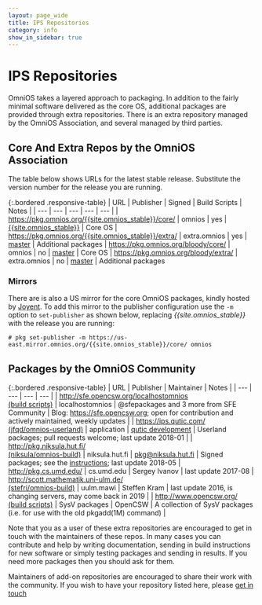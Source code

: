 ```yaml
---
layout: page_wide
title: IPS Repositories
category: info
show_in_sidebar: true
---
```


# IPS Repositories

OmniOS takes a layered approach to packaging. In addition to the fairly minimal
software delivered as the core OS, additional packages are provided through
extra repositories. There is an extra repository managed by the OmniOS
Association, and several managed by third parties.

## Core And Extra Repos by the OmniOS Association

The table below shows URLs for the latest stable release. Substitute the
version number for the release you are running.

{:.bordered .responsive-table}
| URL	| Publisher	| Signed | Build Scripts	| Notes	|
| ---	| ---		| ---	| ---			| ---	|
| <https://pkg.omnios.org/{{site.omnios_stable}}/core/>	| omnios	| yes	| [{{site.omnios_stable}}](https://github.com/omniosorg/omnios-build/tree/{{site.omnios_stable}})	| Core OS
| <https://pkg.omnios.org/{{site.omnios_stable}}/extra/>	| extra.omnios	| yes	| [master](https://github.com/omniosorg/omnios-extra)							| Additional packages
| <https://pkg.omnios.org/bloody/core/>			| omnios	| no	| [master](https://github.com/omniosorg/omnios-build)							| Core OS
| <https://pkg.omnios.org/bloody/extra/>			| extra.omnios 	| no	| [master](https://github.com/omniosorg/omnios-extra)							| Additional packages

### Mirrors

There are is also a US mirror for the core OmniOS packages, kindly hosted by
[Joyent](https://www.joyent.com/). To add this mirror to the publisher
configuration use the `-m` option to `set-publisher` as shown below, replacing
_{{site.omnios_stable}}_ with the release you are running:

```terminal
# pkg set-publisher -m https://us-east.mirror.omnios.org/{{site.omnios_stable}}/core/ omnios
```

## Packages by the OmniOS Community

{:.bordered .responsive-table}
| URL	| Publisher	| Maintainer	| Notes	|
| ---	| ---		| ---		| ---	|
| <http://sfe.opencsw.org/localhostomnios><br>[(build scripts)](https://sourceforge.net/p/pkgbuild/code/HEAD/tree/spec-files-extra/trunk/) | localhostomnios	| @sfepackages and 3 more from SFE Community | Blog: https://sfe.opencsw.org; open for contribution and actively maintained, weekly updates |
| <https://ips.qutic.com/><br>[(jfqd/omnios-userland)](https://github.com/jfqd/omnios-userland)	| application		| [qutic development](https://qutic.com) | Userland packages; pull requests welcome; last update 2018-01 |
| <http://pkg.niksula.hut.fi/><br>[(niksula/omnios-build)](https://github.com/niksula/omnios-build) | niksula.hut.fi	| pkg@niksula.hut.fi | Signed packages; see the [instructions](http://pkg.niksula.hut.fi/); last update 2018-05
| <http://pkg.cs.umd.edu/>			| cs.umd.edu		| Sergey Ivanov | last update 2017-08
| <http://scott.mathematik.uni-ulm.de/><br>[(stefri/omnios-build)](https://github.com/stefri/omnios-build) | uulm.mawi		| Steffen Kram	| last update 2016, is changing servers, may come back in 2019 |
| <http://www.opencsw.org/><br>[(build scripts)](https://sourceforge.net/p/gar/code/HEAD/tree/)	| SysV packages		| OpenCSW	| A collection of SysV packages (i.e. for use with the old pkgadd(1M) command) |

Note that you as a user of these extra repositories are encouraged to get in
touch with the maintainers of these repos. In many cases you can contribute and
help by writing documentation, sending in build instructions for new
software or simply testing packages and sending in results. If you need more
packages then you should ask for them.

Maintainers of add-on repositories are encouraged to share their work with the
community. If you wish to have your repository listed here, please
[get in touch](/about/contact.html)


